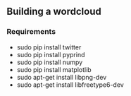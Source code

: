 ## Building a wordcloud

### Requirements 
- sudo pip install twitter
- sudo pip install pyprind
- sudo pip install numpy
- sudo pip install matplotlib
- sudo apt-get install libpng-dev
- sudo apt-get install libfreetype6-dev
